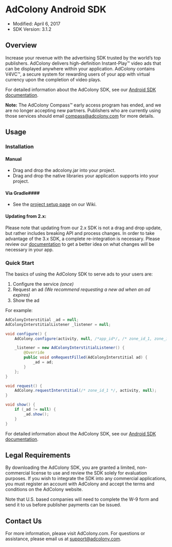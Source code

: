 # AdColony Android SDK
* Modified: April 6, 2017
* SDK Version: 3.1.2

## Overview
Increase your revenue with the advertising SDK trusted by the world’s top publishers. AdColony delivers high-definition Instant-Play™ video ads that can be displayed anywhere within your application. AdColony contains V4VC™, a secure system for rewarding users of your app with virtual currency upon the completion of video plays.

For detailed information about the AdColony SDK, see our [Android SDK documentation](https://github.com/AdColony/AdColony-Android-SDK-3/wiki).

**Note:** The AdColony Compass™ early access program has ended, and we are no longer accepting new partners. Publishers who are currently using those services should email compass@adcolony.com for more details.

## Usage

### Installation

#### Manual

* Drag and drop the adcolony.jar into your project.
* Drag and drop the native libraries your application supports into your project.

#### Via Gradle####
* See the [project setup page](https://github.com/AdColony/AdColony-Android-SDK-3/wiki/Project-Setup) on our Wiki.

#### Updating from 2.x:
Please note that updating from our 2.x SDK is not a drag and drop update, but rather includes breaking API and process changes. In order to take advantage of the 3.x SDK, a complete re-integration is necessary. Please review our [documentation](https://github.com/AdColony/AdColony-Android-SDK-3/wiki) to get a better idea on what changes will be necessary in your app.

### Quick Start
The basics of using the AdColony SDK to serve ads to your users are:
1. Configure the service *(once)*
1. Request an ad *(We recommend requesting a new ad when an ad expires)*
1. Show the ad

For example:

```Java
AdColonyInterstitial _ad = null;
AdColonyInterstitialListener _listener = null;

void configure() {
    AdColony.configure(activity, null, /*app_id*/, /* zone_id_1, zone_id_2 */);

    _listener = new AdColonyInterstitialListener() {
        @Override
        public void onRequestFilled(AdColonyInterstitial ad) {
            _ad = ad;
        }
    };
}

void request() {
    AdColony.requestInterstitial(/* zone_id_1 */, activity, null);
}

void show() {
    if (_ad != null) {
        _ad.show();
    }
}
```

For detailed information about the AdColony SDK, see our [Android SDK documentation](https://github.com/AdColony/AdColony-Android-SDK-3/wiki).

## Legal Requirements
By downloading the AdColony SDK, you are granted a limited, non-commercial license to use and review the SDK solely for evaluation purposes.  If you wish to integrate the SDK into any commercial applications, you must register an account with AdColony and accept the terms and conditions on the AdColony website.

Note that U.S. based companies will need to complete the W-9 form and send it to us before publisher payments can be issued.

## Contact Us
For more information, please visit AdColony.com. For questions or assistance, please email us at support@adcolony.com.
